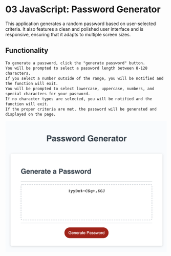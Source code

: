 # 03 JavaScript: Password Generator

This application generates a random password based on user-selected criteria. It also features a clean and polished user interface and is responsive, ensuring that it adapts to multiple screen sizes.

## Functionality

```
To generate a password, click the "generate password" button.
You will be prompted to select a password length between 8-128 characters.
If you select a number outside of the range, you will be notified and the function will exit.
You will be prompted to select lowercase, uppercase, numbers, and special characters for your password.
If no character types are selected, you will be notified and the function will exit.
If the proper criteria are met, the password will be generated and displayed on the page.
```

![screenshot](Develop/screenShot.png?raw=true "screenshot")